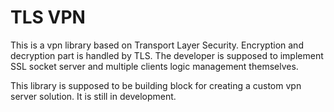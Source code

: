 # TLS VPN

This is a vpn library based on Transport Layer Security. Encryption and decryption part is
handled by TLS. The developer is supposed to implement SSL socket server and multiple
clients logic management themselves.

This library is supposed to be building block for creating a custom vpn server
solution. It is still in development.
